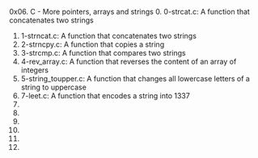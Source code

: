 0x06. C - More pointers, arrays and strings
0. 0-strcat.c: A function that concatenates two strings
1. 1-strncat.c: A function that concatenates two strings
2. 2-strncpy.c: A function that copies a string
3. 3-strcmp.c: A function that compares two strings
4. 4-rev_array.c: A function that reverses the content of an array of integers
5. 5-string_toupper.c: A function that changes all lowercase letters of a string to uppercase
6. 7-leet.c: A function that encodes a string into 1337
7. 
8.
9.
10.
11.
12. 